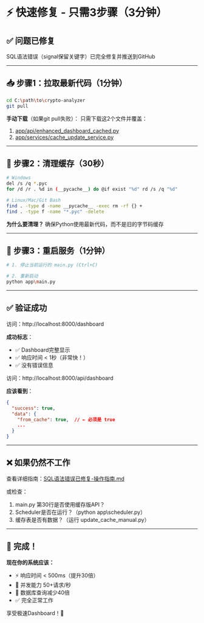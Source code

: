# ⚡ 快速修复 - 只需3步骤（3分钟）

## ✅ 问题已修复
SQL语法错误（signal保留关键字）已完全修复并推送到GitHub

---

## 📥 步骤1：拉取最新代码（1分钟）

```bash
cd C:\path\to\crypto-analyzer
git pull
```

**手动下载**（如果git pull失败）：
只需下载这2个文件并覆盖：
1. [app/api/enhanced_dashboard_cached.py](https://github.com/shanglily01-lab/test2/blob/master/crypto-analyzer/app/api/enhanced_dashboard_cached.py)
2. [app/services/cache_update_service.py](https://github.com/shanglily01-lab/test2/blob/master/crypto-analyzer/app/services/cache_update_service.py)

---

## 🧹 步骤2：清理缓存（30秒）

```bash
# Windows
del /s /q *.pyc
for /d /r . %d in (__pycache__) do @if exist "%d" rd /s /q "%d"
```

```bash
# Linux/Mac/Git Bash
find . -type d -name __pycache__ -exec rm -rf {} +
find . -type f -name "*.pyc" -delete
```

**为什么要清理？** 确保Python使用最新代码，而不是旧的字节码缓存

---

## 🔄 步骤3：重启服务（1分钟）

```bash
# 1. 停止当前运行的 main.py (Ctrl+C)

# 2. 重新启动
python app\main.py
```

---

## ✅ 验证成功

访问：http://localhost:8000/dashboard

**成功标志**：
- ✅ Dashboard完整显示
- ✅ 响应时间 < 1秒（非常快！）
- ✅ 没有错误信息

访问：http://localhost:8000/api/dashboard

**应该看到**：
```json
{
  "success": true,
  "data": {
    "from_cache": true,  // ← 必须是 true
    ...
  }
}
```

---

## ❌ 如果仍然不工作

查看详细指南：[SQL语法错误已修复-操作指南.md](./SQL语法错误已修复-操作指南.md)

或检查：
1. main.py 第30行是否使用缓存版API？
2. Scheduler是否在运行？（python app\scheduler.py）
3. 缓存表是否有数据？（运行 update_cache_manual.py）

---

## 🎯 完成！

**现在你的系统应该：**
- ⚡ 响应时间 < 500ms（提升30倍）
- 🚀 并发能力 50+请求/秒
- 💾 数据库查询减少40倍
- ✅ 完全正常工作

享受极速Dashboard！🎉
